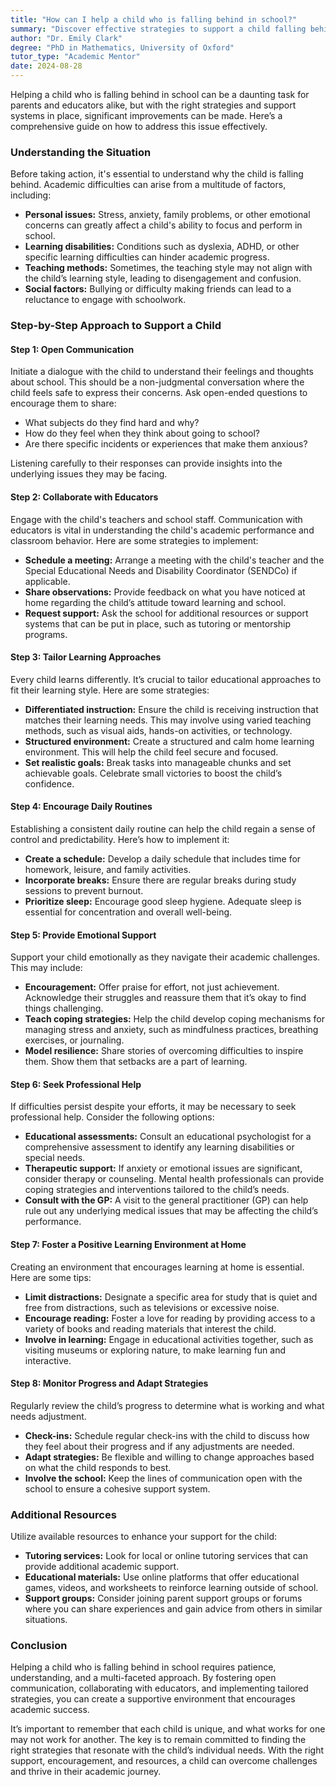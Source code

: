 ```yaml
---
title: "How can I help a child who is falling behind in school?"
summary: "Discover effective strategies to support a child falling behind in school, addressing personal issues and learning disabilities for improved academic performance."
author: "Dr. Emily Clark"
degree: "PhD in Mathematics, University of Oxford"
tutor_type: "Academic Mentor"
date: 2024-08-28
---
```


Helping a child who is falling behind in school can be a daunting task for parents and educators alike, but with the right strategies and support systems in place, significant improvements can be made. Here’s a comprehensive guide on how to address this issue effectively.

### Understanding the Situation

Before taking action, it's essential to understand why the child is falling behind. Academic difficulties can arise from a multitude of factors, including:

- **Personal issues:** Stress, anxiety, family problems, or other emotional concerns can greatly affect a child's ability to focus and perform in school.
- **Learning disabilities:** Conditions such as dyslexia, ADHD, or other specific learning difficulties can hinder academic progress.
- **Teaching methods:** Sometimes, the teaching style may not align with the child’s learning style, leading to disengagement and confusion.
- **Social factors:** Bullying or difficulty making friends can lead to a reluctance to engage with schoolwork.

### Step-by-Step Approach to Support a Child

#### Step 1: Open Communication 

Initiate a dialogue with the child to understand their feelings and thoughts about school. This should be a non-judgmental conversation where the child feels safe to express their concerns. Ask open-ended questions to encourage them to share:

- What subjects do they find hard and why?
- How do they feel when they think about going to school?
- Are there specific incidents or experiences that make them anxious?

Listening carefully to their responses can provide insights into the underlying issues they may be facing.

#### Step 2: Collaborate with Educators

Engage with the child's teachers and school staff. Communication with educators is vital in understanding the child's academic performance and classroom behavior. Here are some strategies to implement:

- **Schedule a meeting:** Arrange a meeting with the child's teacher and the Special Educational Needs and Disability Coordinator (SENDCo) if applicable.
- **Share observations:** Provide feedback on what you have noticed at home regarding the child’s attitude toward learning and school.
- **Request support:** Ask the school for additional resources or support systems that can be put in place, such as tutoring or mentorship programs.

#### Step 3: Tailor Learning Approaches

Every child learns differently. It’s crucial to tailor educational approaches to fit their learning style. Here are some strategies:

- **Differentiated instruction:** Ensure the child is receiving instruction that matches their learning needs. This may involve using varied teaching methods, such as visual aids, hands-on activities, or technology.
- **Structured environment:** Create a structured and calm home learning environment. This will help the child feel secure and focused.
- **Set realistic goals:** Break tasks into manageable chunks and set achievable goals. Celebrate small victories to boost the child’s confidence.

#### Step 4: Encourage Daily Routines

Establishing a consistent daily routine can help the child regain a sense of control and predictability. Here’s how to implement it:

- **Create a schedule:** Develop a daily schedule that includes time for homework, leisure, and family activities.
- **Incorporate breaks:** Ensure there are regular breaks during study sessions to prevent burnout.
- **Prioritize sleep:** Encourage good sleep hygiene. Adequate sleep is essential for concentration and overall well-being.

#### Step 5: Provide Emotional Support

Support your child emotionally as they navigate their academic challenges. This may include:

- **Encouragement:** Offer praise for effort, not just achievement. Acknowledge their struggles and reassure them that it’s okay to find things challenging.
- **Teach coping strategies:** Help the child develop coping mechanisms for managing stress and anxiety, such as mindfulness practices, breathing exercises, or journaling.
- **Model resilience:** Share stories of overcoming difficulties to inspire them. Show them that setbacks are a part of learning.

#### Step 6: Seek Professional Help

If difficulties persist despite your efforts, it may be necessary to seek professional help. Consider the following options:

- **Educational assessments:** Consult an educational psychologist for a comprehensive assessment to identify any learning disabilities or special needs.
- **Therapeutic support:** If anxiety or emotional issues are significant, consider therapy or counseling. Mental health professionals can provide coping strategies and interventions tailored to the child’s needs.
- **Consult with the GP:** A visit to the general practitioner (GP) can help rule out any underlying medical issues that may be affecting the child’s performance.

#### Step 7: Foster a Positive Learning Environment at Home

Creating an environment that encourages learning at home is essential. Here are some tips:

- **Limit distractions:** Designate a specific area for study that is quiet and free from distractions, such as televisions or excessive noise.
- **Encourage reading:** Foster a love for reading by providing access to a variety of books and reading materials that interest the child.
- **Involve in learning:** Engage in educational activities together, such as visiting museums or exploring nature, to make learning fun and interactive.

#### Step 8: Monitor Progress and Adapt Strategies

Regularly review the child’s progress to determine what is working and what needs adjustment. 

- **Check-ins:** Schedule regular check-ins with the child to discuss how they feel about their progress and if any adjustments are needed.
- **Adapt strategies:** Be flexible and willing to change approaches based on what the child responds to best.
- **Involve the school:** Keep the lines of communication open with the school to ensure a cohesive support system.

### Additional Resources

Utilize available resources to enhance your support for the child:

- **Tutoring services:** Look for local or online tutoring services that can provide additional academic support.
- **Educational materials:** Use online platforms that offer educational games, videos, and worksheets to reinforce learning outside of school.
- **Support groups:** Consider joining parent support groups or forums where you can share experiences and gain advice from others in similar situations.

### Conclusion

Helping a child who is falling behind in school requires patience, understanding, and a multi-faceted approach. By fostering open communication, collaborating with educators, and implementing tailored strategies, you can create a supportive environment that encourages academic success.

It’s important to remember that each child is unique, and what works for one may not work for another. The key is to remain committed to finding the right strategies that resonate with the child’s individual needs. With the right support, encouragement, and resources, a child can overcome challenges and thrive in their academic journey.
    